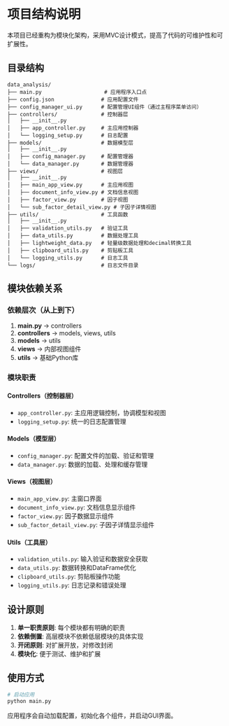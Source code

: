 # 项目结构说明

本项目已经重构为模块化架构，采用MVC设计模式，提高了代码的可维护性和可扩展性。

## 目录结构

```
data_analysis/
├── main.py                    # 应用程序入口点
├── config.json               # 应用配置文件
├── config_manager_ui.py      # 配置管理UI组件（通过主程序菜单访问）
├── controllers/              # 控制器层
│   ├── __init__.py
│   ├── app_controller.py     # 主应用控制器
│   └── logging_setup.py      # 日志配置
├── models/                   # 数据模型层
│   ├── __init__.py
│   ├── config_manager.py     # 配置管理器
│   └── data_manager.py       # 数据管理器
├── views/                    # 视图层
│   ├── __init__.py
│   ├── main_app_view.py      # 主应用视图
│   ├── document_info_view.py # 文档信息视图
│   ├── factor_view.py        # 因子视图
│   └── sub_factor_detail_view.py # 子因子详情视图
├── utils/                    # 工具函数
│   ├── __init__.py
│   ├── validation_utils.py   # 验证工具
│   ├── data_utils.py         # 数据处理工具
│   ├── lightweight_data.py   # 轻量级数据处理和decimal转换工具
│   ├── clipboard_utils.py    # 剪贴板工具
│   └── logging_utils.py      # 日志工具
└── logs/                     # 日志文件目录
```

## 模块依赖关系

### 依赖层次（从上到下）
1. **main.py** → controllers
2. **controllers** → models, views, utils
3. **models** → utils
4. **views** → 内部视图组件
5. **utils** → 基础Python库

### 模块职责

#### Controllers（控制器层）
- `app_controller.py`: 主应用逻辑控制，协调模型和视图
- `logging_setup.py`: 统一的日志配置管理

#### Models（模型层）
- `config_manager.py`: 配置文件的加载、验证和管理
- `data_manager.py`: 数据的加载、处理和缓存管理

#### Views（视图层）
- `main_app_view.py`: 主窗口界面
- `document_info_view.py`: 文档信息显示组件
- `factor_view.py`: 因子数据显示组件
- `sub_factor_detail_view.py`: 子因子详情显示组件

#### Utils（工具层）
- `validation_utils.py`: 输入验证和数据安全获取
- `data_utils.py`: 数据转换和DataFrame优化
- `clipboard_utils.py`: 剪贴板操作功能
- `logging_utils.py`: 日志记录和错误处理

## 设计原则

1. **单一职责原则**: 每个模块都有明确的职责
2. **依赖倒置**: 高层模块不依赖低层模块的具体实现
3. **开闭原则**: 对扩展开放，对修改封闭
4. **模块化**: 便于测试、维护和扩展

## 使用方式

```python
# 启动应用
python main.py
```

应用程序会自动加载配置，初始化各个组件，并启动GUI界面。